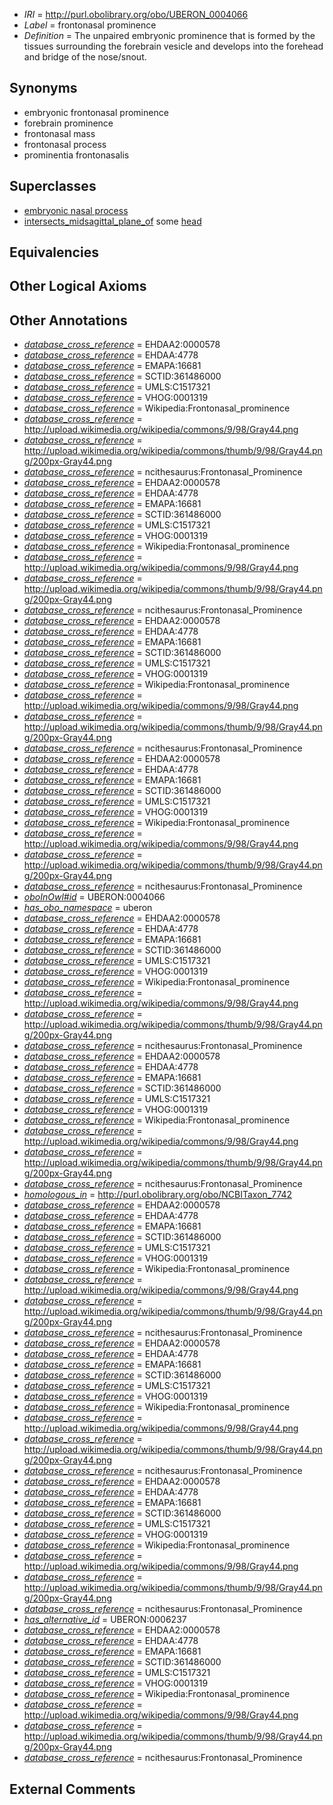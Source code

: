  * *IRI* = http://purl.obolibrary.org/obo/UBERON_0004066
 * *Label* = frontonasal prominence
 * *Definition* = The unpaired embryonic prominence that is formed by the tissues surrounding the forebrain vesicle and develops into the forehead and bridge of the nose/snout.

## Synonyms

 * embryonic frontonasal prominence
 * forebrain prominence
 * frontonasal mass
 * frontonasal process
 * prominentia frontonasalis

## Superclasses

 * [embryonic nasal process](../../UBERON/92/UBERON_0009292.md)
 * [intersects_midsagittal_plane_of](../../BSPO/01/BSPO_0005001.md) some [head](../../UBERON/33/UBERON_0000033.md)

## Equivalencies


## Other Logical Axioms


## Other Annotations

 * *[database_cross_reference](../../ef/oboInOwl#hasDbXref.md)* = EHDAA2:0000578
 * *[database_cross_reference](../../ef/oboInOwl#hasDbXref.md)* = EHDAA:4778
 * *[database_cross_reference](../../ef/oboInOwl#hasDbXref.md)* = EMAPA:16681
 * *[database_cross_reference](../../ef/oboInOwl#hasDbXref.md)* = SCTID:361486000
 * *[database_cross_reference](../../ef/oboInOwl#hasDbXref.md)* = UMLS:C1517321
 * *[database_cross_reference](../../ef/oboInOwl#hasDbXref.md)* = VHOG:0001319
 * *[database_cross_reference](../../ef/oboInOwl#hasDbXref.md)* = Wikipedia:Frontonasal_prominence
 * *[database_cross_reference](../../ef/oboInOwl#hasDbXref.md)* = http://upload.wikimedia.org/wikipedia/commons/9/98/Gray44.png
 * *[database_cross_reference](../../ef/oboInOwl#hasDbXref.md)* = http://upload.wikimedia.org/wikipedia/commons/thumb/9/98/Gray44.png/200px-Gray44.png
 * *[database_cross_reference](../../ef/oboInOwl#hasDbXref.md)* = ncithesaurus:Frontonasal_Prominence
 * *[database_cross_reference](../../ef/oboInOwl#hasDbXref.md)* = EHDAA2:0000578
 * *[database_cross_reference](../../ef/oboInOwl#hasDbXref.md)* = EHDAA:4778
 * *[database_cross_reference](../../ef/oboInOwl#hasDbXref.md)* = EMAPA:16681
 * *[database_cross_reference](../../ef/oboInOwl#hasDbXref.md)* = SCTID:361486000
 * *[database_cross_reference](../../ef/oboInOwl#hasDbXref.md)* = UMLS:C1517321
 * *[database_cross_reference](../../ef/oboInOwl#hasDbXref.md)* = VHOG:0001319
 * *[database_cross_reference](../../ef/oboInOwl#hasDbXref.md)* = Wikipedia:Frontonasal_prominence
 * *[database_cross_reference](../../ef/oboInOwl#hasDbXref.md)* = http://upload.wikimedia.org/wikipedia/commons/9/98/Gray44.png
 * *[database_cross_reference](../../ef/oboInOwl#hasDbXref.md)* = http://upload.wikimedia.org/wikipedia/commons/thumb/9/98/Gray44.png/200px-Gray44.png
 * *[database_cross_reference](../../ef/oboInOwl#hasDbXref.md)* = ncithesaurus:Frontonasal_Prominence
 * *[database_cross_reference](../../ef/oboInOwl#hasDbXref.md)* = EHDAA2:0000578
 * *[database_cross_reference](../../ef/oboInOwl#hasDbXref.md)* = EHDAA:4778
 * *[database_cross_reference](../../ef/oboInOwl#hasDbXref.md)* = EMAPA:16681
 * *[database_cross_reference](../../ef/oboInOwl#hasDbXref.md)* = SCTID:361486000
 * *[database_cross_reference](../../ef/oboInOwl#hasDbXref.md)* = UMLS:C1517321
 * *[database_cross_reference](../../ef/oboInOwl#hasDbXref.md)* = VHOG:0001319
 * *[database_cross_reference](../../ef/oboInOwl#hasDbXref.md)* = Wikipedia:Frontonasal_prominence
 * *[database_cross_reference](../../ef/oboInOwl#hasDbXref.md)* = http://upload.wikimedia.org/wikipedia/commons/9/98/Gray44.png
 * *[database_cross_reference](../../ef/oboInOwl#hasDbXref.md)* = http://upload.wikimedia.org/wikipedia/commons/thumb/9/98/Gray44.png/200px-Gray44.png
 * *[database_cross_reference](../../ef/oboInOwl#hasDbXref.md)* = ncithesaurus:Frontonasal_Prominence
 * *[database_cross_reference](../../ef/oboInOwl#hasDbXref.md)* = EHDAA2:0000578
 * *[database_cross_reference](../../ef/oboInOwl#hasDbXref.md)* = EHDAA:4778
 * *[database_cross_reference](../../ef/oboInOwl#hasDbXref.md)* = EMAPA:16681
 * *[database_cross_reference](../../ef/oboInOwl#hasDbXref.md)* = SCTID:361486000
 * *[database_cross_reference](../../ef/oboInOwl#hasDbXref.md)* = UMLS:C1517321
 * *[database_cross_reference](../../ef/oboInOwl#hasDbXref.md)* = VHOG:0001319
 * *[database_cross_reference](../../ef/oboInOwl#hasDbXref.md)* = Wikipedia:Frontonasal_prominence
 * *[database_cross_reference](../../ef/oboInOwl#hasDbXref.md)* = http://upload.wikimedia.org/wikipedia/commons/9/98/Gray44.png
 * *[database_cross_reference](../../ef/oboInOwl#hasDbXref.md)* = http://upload.wikimedia.org/wikipedia/commons/thumb/9/98/Gray44.png/200px-Gray44.png
 * *[database_cross_reference](../../ef/oboInOwl#hasDbXref.md)* = ncithesaurus:Frontonasal_Prominence
 * *[oboInOwl#id](../../id/oboInOwl#id.md)* = UBERON:0004066
 * *[has_obo_namespace](../../ce/oboInOwl#hasOBONamespace.md)* = uberon
 * *[database_cross_reference](../../ef/oboInOwl#hasDbXref.md)* = EHDAA2:0000578
 * *[database_cross_reference](../../ef/oboInOwl#hasDbXref.md)* = EHDAA:4778
 * *[database_cross_reference](../../ef/oboInOwl#hasDbXref.md)* = EMAPA:16681
 * *[database_cross_reference](../../ef/oboInOwl#hasDbXref.md)* = SCTID:361486000
 * *[database_cross_reference](../../ef/oboInOwl#hasDbXref.md)* = UMLS:C1517321
 * *[database_cross_reference](../../ef/oboInOwl#hasDbXref.md)* = VHOG:0001319
 * *[database_cross_reference](../../ef/oboInOwl#hasDbXref.md)* = Wikipedia:Frontonasal_prominence
 * *[database_cross_reference](../../ef/oboInOwl#hasDbXref.md)* = http://upload.wikimedia.org/wikipedia/commons/9/98/Gray44.png
 * *[database_cross_reference](../../ef/oboInOwl#hasDbXref.md)* = http://upload.wikimedia.org/wikipedia/commons/thumb/9/98/Gray44.png/200px-Gray44.png
 * *[database_cross_reference](../../ef/oboInOwl#hasDbXref.md)* = ncithesaurus:Frontonasal_Prominence
 * *[database_cross_reference](../../ef/oboInOwl#hasDbXref.md)* = EHDAA2:0000578
 * *[database_cross_reference](../../ef/oboInOwl#hasDbXref.md)* = EHDAA:4778
 * *[database_cross_reference](../../ef/oboInOwl#hasDbXref.md)* = EMAPA:16681
 * *[database_cross_reference](../../ef/oboInOwl#hasDbXref.md)* = SCTID:361486000
 * *[database_cross_reference](../../ef/oboInOwl#hasDbXref.md)* = UMLS:C1517321
 * *[database_cross_reference](../../ef/oboInOwl#hasDbXref.md)* = VHOG:0001319
 * *[database_cross_reference](../../ef/oboInOwl#hasDbXref.md)* = Wikipedia:Frontonasal_prominence
 * *[database_cross_reference](../../ef/oboInOwl#hasDbXref.md)* = http://upload.wikimedia.org/wikipedia/commons/9/98/Gray44.png
 * *[database_cross_reference](../../ef/oboInOwl#hasDbXref.md)* = http://upload.wikimedia.org/wikipedia/commons/thumb/9/98/Gray44.png/200px-Gray44.png
 * *[database_cross_reference](../../ef/oboInOwl#hasDbXref.md)* = ncithesaurus:Frontonasal_Prominence
 * *[homologous_in](../../core#homologous/in/core#homologous_in.md)* = http://purl.obolibrary.org/obo/NCBITaxon_7742
 * *[database_cross_reference](../../ef/oboInOwl#hasDbXref.md)* = EHDAA2:0000578
 * *[database_cross_reference](../../ef/oboInOwl#hasDbXref.md)* = EHDAA:4778
 * *[database_cross_reference](../../ef/oboInOwl#hasDbXref.md)* = EMAPA:16681
 * *[database_cross_reference](../../ef/oboInOwl#hasDbXref.md)* = SCTID:361486000
 * *[database_cross_reference](../../ef/oboInOwl#hasDbXref.md)* = UMLS:C1517321
 * *[database_cross_reference](../../ef/oboInOwl#hasDbXref.md)* = VHOG:0001319
 * *[database_cross_reference](../../ef/oboInOwl#hasDbXref.md)* = Wikipedia:Frontonasal_prominence
 * *[database_cross_reference](../../ef/oboInOwl#hasDbXref.md)* = http://upload.wikimedia.org/wikipedia/commons/9/98/Gray44.png
 * *[database_cross_reference](../../ef/oboInOwl#hasDbXref.md)* = http://upload.wikimedia.org/wikipedia/commons/thumb/9/98/Gray44.png/200px-Gray44.png
 * *[database_cross_reference](../../ef/oboInOwl#hasDbXref.md)* = ncithesaurus:Frontonasal_Prominence
 * *[database_cross_reference](../../ef/oboInOwl#hasDbXref.md)* = EHDAA2:0000578
 * *[database_cross_reference](../../ef/oboInOwl#hasDbXref.md)* = EHDAA:4778
 * *[database_cross_reference](../../ef/oboInOwl#hasDbXref.md)* = EMAPA:16681
 * *[database_cross_reference](../../ef/oboInOwl#hasDbXref.md)* = SCTID:361486000
 * *[database_cross_reference](../../ef/oboInOwl#hasDbXref.md)* = UMLS:C1517321
 * *[database_cross_reference](../../ef/oboInOwl#hasDbXref.md)* = VHOG:0001319
 * *[database_cross_reference](../../ef/oboInOwl#hasDbXref.md)* = Wikipedia:Frontonasal_prominence
 * *[database_cross_reference](../../ef/oboInOwl#hasDbXref.md)* = http://upload.wikimedia.org/wikipedia/commons/9/98/Gray44.png
 * *[database_cross_reference](../../ef/oboInOwl#hasDbXref.md)* = http://upload.wikimedia.org/wikipedia/commons/thumb/9/98/Gray44.png/200px-Gray44.png
 * *[database_cross_reference](../../ef/oboInOwl#hasDbXref.md)* = ncithesaurus:Frontonasal_Prominence
 * *[database_cross_reference](../../ef/oboInOwl#hasDbXref.md)* = EHDAA2:0000578
 * *[database_cross_reference](../../ef/oboInOwl#hasDbXref.md)* = EHDAA:4778
 * *[database_cross_reference](../../ef/oboInOwl#hasDbXref.md)* = EMAPA:16681
 * *[database_cross_reference](../../ef/oboInOwl#hasDbXref.md)* = SCTID:361486000
 * *[database_cross_reference](../../ef/oboInOwl#hasDbXref.md)* = UMLS:C1517321
 * *[database_cross_reference](../../ef/oboInOwl#hasDbXref.md)* = VHOG:0001319
 * *[database_cross_reference](../../ef/oboInOwl#hasDbXref.md)* = Wikipedia:Frontonasal_prominence
 * *[database_cross_reference](../../ef/oboInOwl#hasDbXref.md)* = http://upload.wikimedia.org/wikipedia/commons/9/98/Gray44.png
 * *[database_cross_reference](../../ef/oboInOwl#hasDbXref.md)* = http://upload.wikimedia.org/wikipedia/commons/thumb/9/98/Gray44.png/200px-Gray44.png
 * *[database_cross_reference](../../ef/oboInOwl#hasDbXref.md)* = ncithesaurus:Frontonasal_Prominence
 * *[has_alternative_id](../../Id/oboInOwl#hasAlternativeId.md)* = UBERON:0006237
 * *[database_cross_reference](../../ef/oboInOwl#hasDbXref.md)* = EHDAA2:0000578
 * *[database_cross_reference](../../ef/oboInOwl#hasDbXref.md)* = EHDAA:4778
 * *[database_cross_reference](../../ef/oboInOwl#hasDbXref.md)* = EMAPA:16681
 * *[database_cross_reference](../../ef/oboInOwl#hasDbXref.md)* = SCTID:361486000
 * *[database_cross_reference](../../ef/oboInOwl#hasDbXref.md)* = UMLS:C1517321
 * *[database_cross_reference](../../ef/oboInOwl#hasDbXref.md)* = VHOG:0001319
 * *[database_cross_reference](../../ef/oboInOwl#hasDbXref.md)* = Wikipedia:Frontonasal_prominence
 * *[database_cross_reference](../../ef/oboInOwl#hasDbXref.md)* = http://upload.wikimedia.org/wikipedia/commons/9/98/Gray44.png
 * *[database_cross_reference](../../ef/oboInOwl#hasDbXref.md)* = http://upload.wikimedia.org/wikipedia/commons/thumb/9/98/Gray44.png/200px-Gray44.png
 * *[database_cross_reference](../../ef/oboInOwl#hasDbXref.md)* = ncithesaurus:Frontonasal_Prominence

## External Comments

